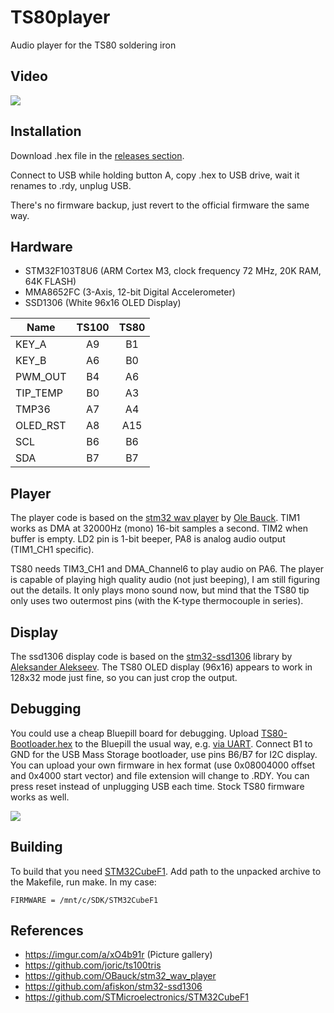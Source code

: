 # TS80player

Audio player for the TS80 soldering iron

## Video

[![](http://img.youtube.com/vi/aose7zWV1fM/0.jpg)](https://youtu.be/aose7zWV1fM)

## Installation

Download .hex file in the [releases section](https://github.com/joric/ts80player/releases).

Connect to USB while holding button A, copy .hex to USB drive, wait it renames to .rdy, unplug USB.

There's no firmware backup, just revert to the official firmware the same way.

## Hardware

* STM32F103T8U6 (ARM Cortex M3, clock frequency 72 MHz, 20K RAM, 64K FLASH)
* MMA8652FC (3-Axis, 12-bit Digital Accelerometer)
* SSD1306 (White 96x16 OLED Display)

Name    |TS100 | TS80
--------|:----:|:----:
KEY_A   |  A9  |  B1
KEY_B   |  A6  |  B0
PWM_OUT |  B4  |  A6
TIP_TEMP|  B0  |  A3
TMP36   |  A7  |  A4
OLED_RST|  A8  | A15
SCL     |  B6  |  B6
SDA     |  B7  |  B7

## Player

The player code is based on the [stm32 wav player](https://github.com/OBauck/stm32_wav_player) by [Ole Bauck](https://github.com/OBauck).
TIM1 works as DMA at 32000Hz (mono) 16-bit samples a second.
TIM2 when buffer is empty.
LD2 pin is 1-bit beeper, PA8 is analog audio output (TIM1_CH1 specific).

TS80 needs TIM3_CH1 and DMA_Channel6 to play audio on PA6.
The player is capable of playing high quality audio (not just beeping), I am still figuring out the details.
It only plays mono sound now, but mind that the TS80 tip only uses two outermost pins (with the K-type thermocouple in series).


## Display

The ssd1306 display code is based on the [stm32-ssd1306](https://github.com/afiskon/stm32-ssd1306) library by [Aleksander Alekseev](https://github.com/afiskon/).
The TS80 OLED display (96x16) appears to work in 128x32 mode just fine, so you can just crop the output.

## Debugging

You could use a cheap Bluepill board for debugging.
Upload [TS80-Bootloader.hex](https://github.com/Ralim/ts100/blob/master/Development%20Resources/TS80-Bootloader.hex)
to the Bluepill the usual way, e.g. [via UART](https://github.com/joric/bluetosis/wiki/Uploading).
Connect B1 to GND for the USB Mass Storage bootloader, use pins B6/B7 for I2C display.
You can upload your own firmware in hex format (use 0x08004000 offset and 0x4000 start vector)
and file extension will change to .RDY.
You can press reset instead of unplugging USB each time.
Stock TS80 firmware works as well.

![](https://i.imgur.com/1jMHb4J.jpg)

## Building

To build that you need [STM32CubeF1](https://github.com/STMicroelectronics/STM32CubeF1). Add path to the unpacked archive to the Makefile, run make. In my case:

```
FIRMWARE = /mnt/c/SDK/STM32CubeF1
```

## References
* https://imgur.com/a/xO4b91r (Picture gallery)
* https://github.com/joric/ts100tris
* https://github.com/OBauck/stm32_wav_player
* https://github.com/afiskon/stm32-ssd1306
* https://github.com/STMicroelectronics/STM32CubeF1

